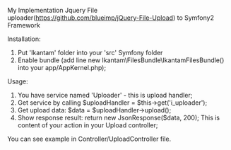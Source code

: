 My Implementation Jquery File uploader(https://github.com/blueimp/jQuery-File-Upload) to Symfony2 Framework

Installation: 
1) Put 'Ikantam' folder into your 'src' Symfony folder
2) Enable bundle (add line new Ikantam\FilesBundle\IkantamFilesBundle() into your app/AppKernel.php);

Usage: 
1) You have service named 'Uploader' - this is upload handler;
2) Get service by calling $uploadHandler = $this->get('i_uploader');
3) Get upload data:  $data = $uploadHandler->upload();
4) Show response result: return new JsonResponse($data, 200);
This is content of your action in your Upload controller;

You can see example in Controller/UploadController file.
